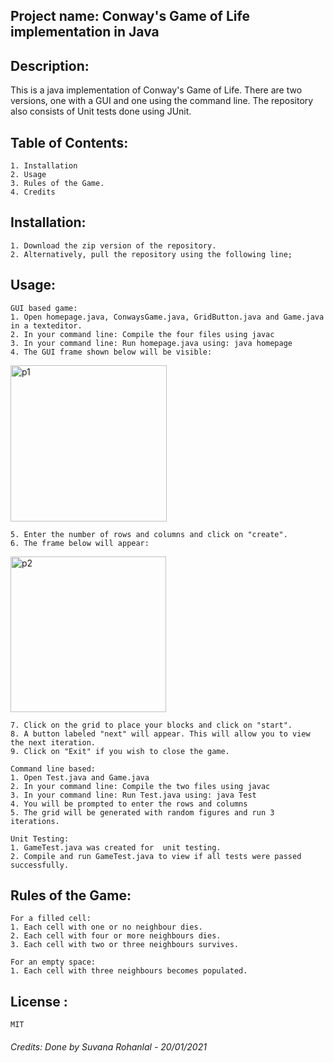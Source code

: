## Project name: Conway's Game of Life implementation in Java

## Description: 
This is a java implementation of Conway's Game of Life. There are two versions, one with a GUI and one using the command line. The repository also consists of Unit tests done using JUnit. 

## Table of Contents: 
	1. Installation
	2. Usage
	3. Rules of the Game.
	4. Credits

## Installation: 
	1. Download the zip version of the repository.
	2. Alternatively, pull the repository using the following line;
		
## Usage: 
	GUI based game:
	1. Open homepage.java, ConwaysGame.java, GridButton.java and Game.java in a texteditor.
	2. In your command line: Compile the four files using javac
	3. In your command line: Run homepage.java using: java homepage
	4. The GUI frame shown below will be visible: 

<img width="250" alt="p1" src="https://user-images.githubusercontent.com/48881424/105154219-fea91e80-5b11-11eb-96f2-e58f3c8bd160.PNG"> 	

	5. Enter the number of rows and columns and click on "create". 
	6. The frame below will appear:
<img width="249" alt="p2" src="https://user-images.githubusercontent.com/48881424/105154275-0f599480-5b12-11eb-8809-f3f34415574f.PNG">	

	7. Click on the grid to place your blocks and click on "start".
	8. A button labeled "next" will appear. This will allow you to view the next iteration.
	9. Click on "Exit" if you wish to close the game.

	Command line based:
	1. Open Test.java and Game.java
	2. In your command line: Compile the two files using javac
	3. In your command line: Run Test.java using: java Test
	4. You will be prompted to enter the rows and columns
	5. The grid will be generated with random figures and run 3 iterations.
	
	Unit Testing:
	1. GameTest.java was created for  unit testing.
	2. Compile and run GameTest.java to view if all tests were passed successfully. 

## Rules of the Game:
	For a filled cell:
	1. Each cell with one or no neighbour dies.
	2. Each cell with four or more neighbours dies.
	3. Each cell with two or three neighbours survives.

	For an empty space:
	1. Each cell with three neighbours becomes populated.
	
## License :
	MIT

###### Credits: Done by Suvana Rohanlal - 20/01/2021
